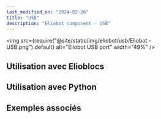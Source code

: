 ```yaml
---
last_modified_on: "2024-02-26"
title: "USB"
description: "Eliobot component - USB"
---
```



<img src={require("@site/static/img/eliobot/usb/Eliobot - USB.png").default} alt="Eliobot USB port" width="49%" />


## Utilisation avec Elioblocs

## Utilisation avec Python

## Exemples associés
